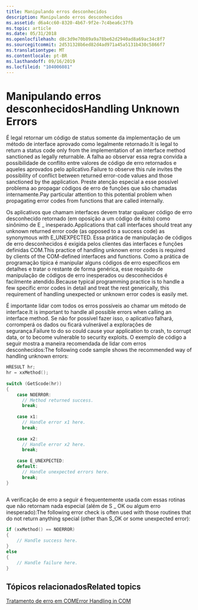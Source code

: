 ```yaml
---
title: Manipulando erros desconhecidos
description: Manipulando erros desconhecidos
ms.assetid: d6a4cc60-8320-4b67-9f2e-7c4bea6c37fb
ms.topic: article
ms.date: 05/31/2018
ms.openlocfilehash: d8c3d9e70b89a9a78be62d2940ad8a69ac34c8f7
ms.sourcegitcommit: 2d531328b6ed82d4ad971a45a5131b430c5866f7
ms.translationtype: MT
ms.contentlocale: pt-BR
ms.lasthandoff: 09/16/2019
ms.locfileid: "104006081"
---
```

# <a name="handling-unknown-errors"></a><span data-ttu-id="7d188-103">Manipulando erros desconhecidos</span><span class="sxs-lookup"><span data-stu-id="7d188-103">Handling Unknown Errors</span></span>

<span data-ttu-id="7d188-104">É legal retornar um código de status somente da implementação de um método de interface aprovado como legalmente retornado.</span><span class="sxs-lookup"><span data-stu-id="7d188-104">It is legal to return a status code only from the implementation of an interface method sanctioned as legally returnable.</span></span> <span data-ttu-id="7d188-105">A falha ao observar essa regra convida a possibilidade de conflito entre valores de código de erro retornados e aqueles aprovados pelo aplicativo.</span><span class="sxs-lookup"><span data-stu-id="7d188-105">Failure to observe this rule invites the possibility of conflict between returned error-code values and those sanctioned by the application.</span></span> <span data-ttu-id="7d188-106">Preste atenção especial a esse possível problema ao propagar códigos de erro de funções que são chamadas internamente.</span><span class="sxs-lookup"><span data-stu-id="7d188-106">Pay particular attention to this potential problem when propagating error codes from functions that are called internally.</span></span>

<span data-ttu-id="7d188-107">Os aplicativos que chamam interfaces devem tratar qualquer código de erro desconhecido retornado (em oposição a um código de êxito) como sinônimo de E \_ inesperado.</span><span class="sxs-lookup"><span data-stu-id="7d188-107">Applications that call interfaces should treat any unknown returned error code (as opposed to a success code) as synonymous with E\_UNEXPECTED.</span></span> <span data-ttu-id="7d188-108">Essa prática de manipulação de códigos de erro desconhecidos é exigida pelos clientes das interfaces e funções definidas COM.</span><span class="sxs-lookup"><span data-stu-id="7d188-108">This practice of handling unknown error codes is required by clients of the COM-defined interfaces and functions.</span></span> <span data-ttu-id="7d188-109">Como a prática de programação típica é manipular alguns códigos de erro específicos em detalhes e tratar o restante de forma genérica, esse requisito de manipulação de códigos de erro inesperados ou desconhecidos é facilmente atendido.</span><span class="sxs-lookup"><span data-stu-id="7d188-109">Because typical programming practice is to handle a few specific error codes in detail and treat the rest generically, this requirement of handling unexpected or unknown error codes is easily met.</span></span>

<span data-ttu-id="7d188-110">É importante lidar com todos os erros possíveis ao chamar um método de interface.</span><span class="sxs-lookup"><span data-stu-id="7d188-110">It is important to handle all possible errors when calling an interface method.</span></span> <span data-ttu-id="7d188-111">Se não for possível fazer isso, o aplicativo falhará, corromperá os dados ou ficará vulnerável a explorações de segurança.</span><span class="sxs-lookup"><span data-stu-id="7d188-111">Failure to do so could cause your application to crash, to corrupt data, or to become vulnerable to security exploits.</span></span> <span data-ttu-id="7d188-112">O exemplo de código a seguir mostra a maneira recomendada de lidar com erros desconhecidos:</span><span class="sxs-lookup"><span data-stu-id="7d188-112">The following code sample shows the recommended way of handling unknown errors:</span></span>


```C++
HRESULT hr; 
hr = xxMethod(); 
 
switch (GetScode(hr))  
{ 
    case NOERROR: 
      // Method returned success. 
      break; 
 
    case x1: 
      // Handle error x1 here.
      break; 
 
    case x2: 
      // Handle error x2 here.
      break; 
 
    case E_UNEXPECTED: 
    default: 
      // Handle unexpected errors here. 
      break; 
} 
 
```



<span data-ttu-id="7d188-113">A verificação de erro a seguir é frequentemente usada com essas rotinas que não retornam nada especial (além de S \_ OK ou algum erro inesperado):</span><span class="sxs-lookup"><span data-stu-id="7d188-113">The following error check is often used with those routines that do not return anything special (other than S\_OK or some unexpected error):</span></span>


```C++
if (xxMethod() == NOERROR) 
{
    // Handle success here.
} 
else 
{
    // Handle failure here.
} 
```



## <a name="related-topics"></a><span data-ttu-id="7d188-114">Tópicos relacionados</span><span class="sxs-lookup"><span data-stu-id="7d188-114">Related topics</span></span>

<dl> <dt>

[<span data-ttu-id="7d188-115">Tratamento de erro em COM</span><span class="sxs-lookup"><span data-stu-id="7d188-115">Error Handling in COM</span></span>](error-handling-in-com.md)
</dt> </dl>

 

 




